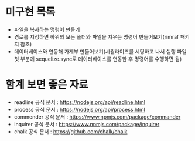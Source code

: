 # 미구현 목록
- 파일을 복사하는 명령어 만들기
- 경로를 지정하면 하위의 모든 폴더와 파일을 지우는 명령어 만들어보기(rimraf 패키지 참조)
- 데이터베이스와 연동해 가계부 만들어보기(시퀄라이즈를 세팅하고 나서 실행 파일 첫 부분에 sequelize.sync로 데이터베이스를 연동한 후 명령어를 수행하면 됨)

# 함계 보면 좋은 자료
- readline 공식 문서 : https://nodejs.org/api/readline.html
- process 공식 문서 : https://nodejs.org/api/process.html
- commender 공식 문서 : https://www.npmjs.com/package/commander
- inquirer 공식 문서 : https://www.npmjs.com/package/inquirer
- chalk 공식 문서 : https://github.com/chalk/chalk